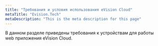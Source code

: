 ```yaml
---
title: "Требования и условия использования eVision Cloud"
metaTitle: "Evision.Tech"
metaDescription: "This is the meta description for this page"
---
```


В данном разделе приведены требования к устройствам для работы web приложения eVision Cloud.
